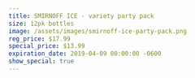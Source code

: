 ```yaml
---
title: SMIRNOFF ICE - variety party pack
size: 12pk bottles
image: /assets/images/smirnoff-ice-party-pack.png
reg_price: $17.99
special_price: $13.99
expiration_date: 2019-04-09 00:00:00 -0600
show_special: true
---
```


